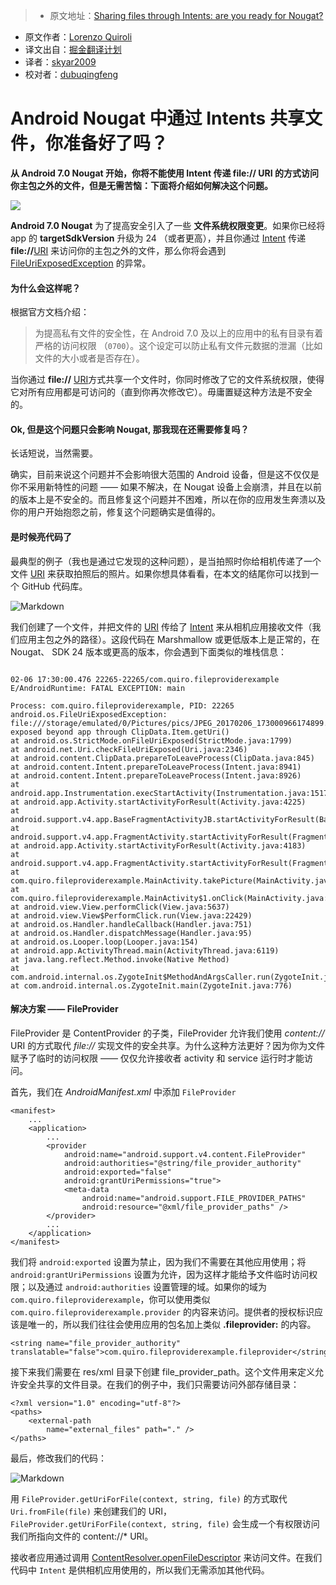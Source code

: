 > * 原文地址：[Sharing files through Intents: are you ready for Nougat?](https://medium.com/@quiro91/sharing-files-though-intents-are-you-ready-for-nougat-70f7e9294a0b#.8d2johavz)
* 原文作者：[Lorenzo Quiroli](https://medium.com/@quiro91?source=post_header_lockup)
* 译文出自：[掘金翻译计划](https://github.com/xitu/gold-miner)
* 译者：[skyar2009](https://github.com/skyar2009)
* 校对者：[dubuqingfeng](https://github.com/dubuqingfeng)

# Android Nougat 中通过 Intents 共享文件，你准备好了吗？

**从 Android 7.0 Nougat 开始，你将不能使用 Intent 传递 file:// URI 的方式访问你主包之外的文件，但是无需苦恼：下面将介绍如何解决这个问题。**

<img class="progressiveMedia-noscript js-progressiveMedia-inner" src="https://cdn-images-1.medium.com/max/800/1*OlPkbZzZ4fNdrPNcewWAlA.jpeg">

**Android 7.0 Nougat** 为了提高安全引入了一些 **文件系统权限变更**。如果你已经将 app 的 **targetSdkVersion** 升级为 24 （或者更高），并且你通过 [Intent](https://developer.android.com/reference/android/content/Intent.html) 传递 **file://**[URI](https://developer.android.com/reference/android/net/Uri.html) 来访问你的主包之外的文件，那么你将会遇到 [FileUriExposedException](https://developer.android.com/reference/android/os/FileUriExposedException.html) 的异常。

#### 为什么会这样呢？ ####

根据官方文档介绍：

> 为提高私有文件的安全性，在 Android 7.0 及以上的应用中的私有目录有着严格的访问权限 （`0700`）。这个设定可以防止私有文件元数据的泄漏（比如文件的大小或者是否存在）。

当你通过 **file://** [URI](https://developer.android.com/reference/android/net/Uri.html)方式共享一个文件时，你同时修改了它的文件系统权限，使得它对所有应用都是可访问的（直到你再次修改它）。毋庸置疑这种方法是不安全的。

#### Ok, 但是这个问题只会影响 Nougat, 那我现在还需要修复吗？ ####

长话短说，当然需要。

确实，目前来说这个问题并不会影响很大范围的 Android 设备，但是这不仅仅是你不采用新特性的问题 —— 如果不解决，在 Nougat 设备上会崩溃，并且在以前的版本上是不安全的。而且修复这个问题并不困难，所以在你的应用发生奔溃以及你的用户开始抱怨之前，修复这个问题确实是值得的。

#### 是时候亮代码了 ####

最典型的例子（我也是通过它发现的这种问题），是当拍照时你给相机传递了一个文件 [URI](https://developer.android.com/reference/android/net/Uri.html) 来获取拍照后的照片。如果你想具体看看，在本文的结尾你可以找到一个 GitHub 代码库。

![Markdown](http://p1.bqimg.com/1949/46be5570af09f88d.png)

我们创建了一个文件，并把文件的 [URI](https://developer.android.com/reference/android/net/Uri.html) 传给了 [Intent](https://developer.android.com/reference/android/content/Intent.html) 来从相机应用接收文件（我们应用主包之外的路径）。这段代码在 Marshmallow 或更低版本上是正常的，在 Nougat、 SDK 24 版本或更高的版本，你会遇到下面类似的堆栈信息：

```

02-06 17:30:00.476 22265-22265/com.quiro.fileproviderexample E/AndroidRuntime: FATAL EXCEPTION: main

Process: com.quiro.fileproviderexample, PID: 22265
android.os.FileUriExposedException: file:///storage/emulated/0/Pictures/pics/JPEG_20170206_173000966174899.jpg exposed beyond app through ClipData.Item.getUri()
at android.os.StrictMode.onFileUriExposed(StrictMode.java:1799)
at android.net.Uri.checkFileUriExposed(Uri.java:2346)
at android.content.ClipData.prepareToLeaveProcess(ClipData.java:845)
at android.content.Intent.prepareToLeaveProcess(Intent.java:8941)
at android.content.Intent.prepareToLeaveProcess(Intent.java:8926)
at android.app.Instrumentation.execStartActivity(Instrumentation.java:1517)
at android.app.Activity.startActivityForResult(Activity.java:4225)
at android.support.v4.app.BaseFragmentActivityJB.startActivityForResult(BaseFragmentActivityJB.java:50)
at android.support.v4.app.FragmentActivity.startActivityForResult(FragmentActivity.java:79)
at android.app.Activity.startActivityForResult(Activity.java:4183)
at android.support.v4.app.FragmentActivity.startActivityForResult(FragmentActivity.java:859)
at com.quiro.fileproviderexample.MainActivity.takePicture(MainActivity.java:70)
at com.quiro.fileproviderexample.MainActivity$1.onClick(MainActivity.java:42)
at android.view.View.performClick(View.java:5637)
at android.view.View$PerformClick.run(View.java:22429)
at android.os.Handler.handleCallback(Handler.java:751)
at android.os.Handler.dispatchMessage(Handler.java:95)
at android.os.Looper.loop(Looper.java:154)
at android.app.ActivityThread.main(ActivityThread.java:6119)
at java.lang.reflect.Method.invoke(Native Method)
at com.android.internal.os.ZygoteInit$MethodAndArgsCaller.run(ZygoteInit.java:886)
at com.android.internal.os.ZygoteInit.main(ZygoteInit.java:776)                                                                                  
```

#### 解决方案 —— FileProvider ####

FileProvider 是 ContentProvider 的子类，FileProvider 允许我们使用 *content://* URI 的方式取代 *file://* 实现文件的安全共享。为什么这种方法更好？因为你为文件赋予了临时的访问权限 —— 仅仅允许接收者 activity 和 service 运行时才能访问。

首先，我们在 *AndroidManifest.xml* 中添加 `FileProvider`

```
<manifest>
    ...
    <application>
        ...
        <provider
            android:name="android.support.v4.content.FileProvider"
            android:authorities="@string/file_provider_authority"
            android:exported="false"
            android:grantUriPermissions="true">
            <meta-data
                android:name="android.support.FILE_PROVIDER_PATHS"
                android:resource="@xml/file_provider_paths" />
        </provider>
        ...
    </application>
</manifest>
```

我们将 `android:exported` 设置为禁止，因为我们不需要在其他应用使用；将 `android:grantUriPermissions` 设置为允许，因为这样才能给予文件临时访问权限；以及通过 `android:authorities` 设置管理的域。如果你的域为 `com.quiro.fileproviderexample`，你可以使用类似 `com.quiro.fileproviderexample.provider` 的内容来访问。提供者的授权标识应该是唯一的，所以我们往往会使用应用的包名加上类似 **.fileprovider:** 的内容。

```
<string name="file_provider_authority" 
translatable="false">com.quiro.fileproviderexample.fileprovider</string>
```

接下来我们需要在 res/xml 目录下创建 file_provider_path。这个文件用来定义允许安全共享的文件目录。在我们的例子中，我们只需要访问外部存储目录：

```
<?xml version="1.0" encoding="utf-8"?>
<paths>
    <external-path
        name="external_files" path="." />
</paths>
```

最后，修改我们的代码：

![Markdown](http://p1.bqimg.com/1949/2d62a56e6e9d8909.png)

用 `FileProvider.getUriForFile(context, string, file)` 的方式取代 `Uri.fromFile(file)` 来创建我们的 URI，`FileProvider.getUriForFile(context, string, file)` 会生成一个有权限访问我们所指向文件的 content://* URI。

接收者应用通过调用 [ContentResolver.openFileDescriptor](https://developer.android.com/reference/android/content/ContentResolver.html#openFileDescriptor%28android.net.Uri,%20java.lang.String%29) 来访问文件。在我们代码中 `Intent` 是供相机应用使用的，所以我们无需添加其他代码。
